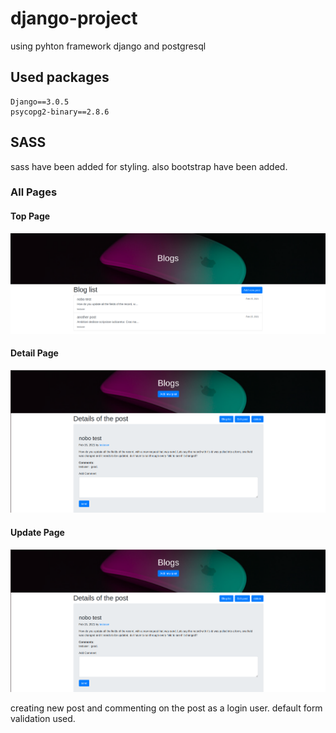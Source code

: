 # django-project
using pyhton framework django and postgresql

## Used packages
    Django==3.0.5
    psycopg2-binary==2.8.6

## SASS
sass have been added for styling.
also bootstrap have been added.


### All Pages 
#### Top Page 
![Alt top page](./doc/blog1.png?raw=true "Top page")
#### Detail Page 
![Alt Detail page](./doc/blog2.png?raw=true "Detail page")
#### Update Page 
![Alt update page](./doc/blog2.png?raw=true "update page")

creating new post and commenting on the post as a login user. default form 
validation used.